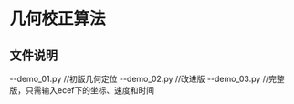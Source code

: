 # 几何校正算法

## 文件说明
--demo_01.py    //初版几何定位
--demo_02.py   //改进版
--demo_03.py   //完整版，只需输入ecef下的坐标、速度和时间
